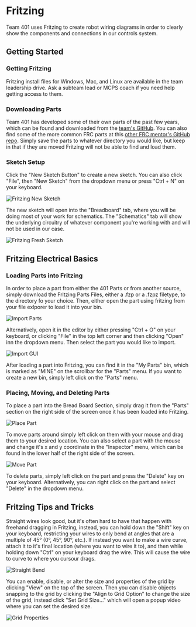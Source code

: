 
# Fritzing

Team 401 uses Fritzing to create robot wiring diagrams in order to clearly show the components and connections in our controls system.

## Getting Started

### Getting Fritzing

Fritzing install files for Windows, Mac, and Linux are available in the team leadership drive. Ask a subteam lead or MCPS coach if you need help getting access to them.

### Downloading Parts

Team 401 has developed some of their own parts of the past few years, which can be found and downloaded from the [team's GitHub](https://github.com/team401/FRC-Fritzing-Parts). You can also find some of the more common FRC parts at this [other FRC mentor's GitHub repo](https://github.com/AronRubin/FRCFritzingParts). Simply save the parts to whatever directory you would like, but keep in that if they are moved Fritzing will not be able to find and load them.

### Sketch Setup

Click the "New Sketch Button" to create a new sketch. You can also click "File", then "New Sketch" from the dropdown menu or press "Ctrl + N" on your keyboard.

![Fritzing New Sketch](../images/electrical/fritzingNewSketch.png)

The new sketch will open into the "Breadboard" tab, where you will be doing most of your work for schematics. The "Schematics" tab will show the underlying circuitry of whatever component you're working with and will not be used in our case.

![Fritzing Fresh Sketch](../images/electrical/fritzingFreshSketch.png)

## Fritzing Electrical Basics

### Loading Parts into Fritzing

In order to place a part from either the 401 Parts or from another source, simply download the Fritzing Parts Files, either a .fzp or a .fzpz filetype, to the directory fo your choice. Then, either open the part using fritzing from your file exlporer to load it into your bin.

![Import Parts](../images/electrical/fritzingImportFileSys.png)

Alternatively, open it in the editor by either pressing "Ctrl + O" on your keyboard, or clicking "File" in the top left corner and then clicking "Open" inn the dropdown menu. Then select the part you would like to import.

![Import GUI](../images/electrical/fritzingImportGUI.png)

After loading a part into Fritzing, you can find it in the "My Parts" bin, which is marked as "MINE" on the scrollbar for the "Parts" menu. If you want to create a new bin, simply left click on the "Parts" menu.

### Placing, Moving, and Deleting Parts

To place a part into the Bread Board Section, simply drag it from the "Parts" section on the right side of the screen once it has been loaded into Fritzing.  

![Place Part](../images/electrical/fritzingPlacePart.gif)

To move parts around simply left click on them with your mouse and drag them to your desired location. You can also select a part with the mouse and change it's x and y coordinate in the "Inspector" menu, which can be found in the lower half of the right side of the screen.

![Move Part](../images/electrical/fritzingMovePart.gif)

To delete parts, simply left click on the part and press the "Delete" key on your keyboard. Alternatively, you can right click on the part and select "Delete" in the dropdown menu.

## Fritzing Tips and Tricks

Straight wires look good, but it's often hard to have that happen with freehand dragging in Fritzing, instead, you can hold down the "Shift" key on your keyboard, restricting your wires to only bend at angles that are a multiple of 45° (0°, 45°, 90°, etc.). If instead you want to make a wire curve, attach it to it's final location (where you want to wire it to), and then while holding down "Ctrl" on your keyboard drag the wire. This will cause the wire to curve to where you cursour drags.

![Straight Bend](../images/electrical/fritzingStraightBend.png)

You can enable, disable, or alter the size and properties of the grid by clicking "View" on the top of the screen. Then you can disable objects snapping to the grid by clicking the "Align to Grid Option" to change the size of the grid, instead click "Set Grid Size..." which will open a popup video where you can set the desired size.

![Grid Properties](../images/electrical/fritzingGridProperties.png)
